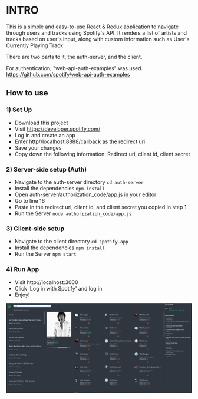 # INTRO
This is a simple and easy-to-use React & Redux application to navigate through users and tracks using Spotify's API.
It renders a list of artists and tracks based on user's input, along with custom information such as User's Currently Playing Track'

There are two parts to it, the auth-server, and the client.

For authentication, "web-api-auth-examples" was used.
https://github.com/spotify/web-api-auth-examples

## How to use

### 1) Set Up
- Download this project
- Visit https://developer.spotify.com/
- Log in and create an app
- Enter http//localhost:8888/callback as the redirect uri
- Save your changes
- Copy down the following information: Redirect uri, client id, client secret

### 2)  Server-side setup (Auth)
- Navigate to the auth-server directory `cd auth-server`
- Install the dependencies `npm install`
- Open auth-server/authorization_code/app.js in your editor
- Go to line 16
- Paste in the redirect uri, client id, and client secret you copied in step 1
- Run the Server `node authorization_code/app.js`

### 3)  Client-side setup
- Navigate to the client directory `cd spotify-app`
- Install the dependencies `npm install`
- Run the Server `npm start`

### 4)  Run App
- Visit http://localhost:3000
- Click 'Log in with Spotify' and log in
- Enjoy!

![alt text](https://github.com/mbaronetti/spotify-dash/blob/master/preview.png "Preview")
